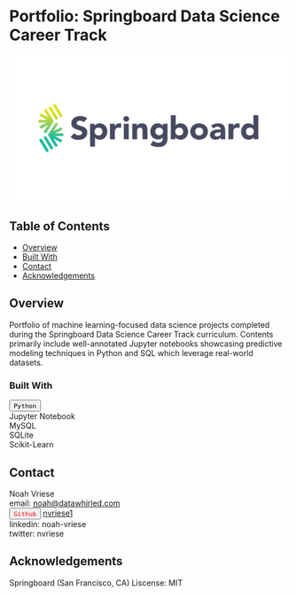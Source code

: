 # Portfolio: Springboard Data Science Career Track

![Springboard Logo](/Assets/springboard_logo.png)

## Table of Contents

- [Overview](#overview)
- [Built With](#built-with)
- [Contact](#contact)
- [Acknowledgements](#acknowledgements)

## Overview

Portfolio of machine learning-focused data science projects completed during the Springboard Data Science Career Track curriculum. 
Contents primarily include well-annotated Jupyter notebooks showcasing predictive modeling techniques in Python and SQL which leverage real-world datasets. 

### Built With

<a><button name="button">`Python`</button></a> <br />
Jupyter Notebook<br />
MySQL<br />
SQLite<br />
Scikit-Learn<br />

## Contact

Noah Vriese<br />
email: noah@datawhirled.com<br />
<a><button name="button" style = "color: red" onclick="[https://github.com/nvriese1]">`Github`</button></a> [nvriese1](https://github.com/nvriese1)<br />
linkedin: noah-vriese<br />
twitter: nvriese<br />

## Acknowledgements

Springboard (San Francisco, CA)
Liscense: MIT
